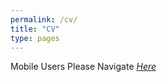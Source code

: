```yaml
---
permalink: /cv/
title: "CV"
type: pages
---
```


Mobile Users Please Navigate *[<em>Here</em>](https://github.com/sa-muqtadir/sa-muqtadir.github.io/blob/master/ali_muqtadir_CV.pdf)*


<object data="{{ site.url }}{{ site.baseurl }}/ali_muqtadir_CV.pdf" width="2000" height="2500" type="application/pdf"></object>

